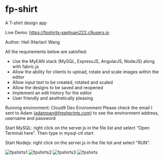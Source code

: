 # fp-shirt
 A T-shirt design app
 
 Live Demo: https://fpshirts-sanhuan222.c9users.io
 
 Author: Heli (Harlan) Wang

 All the requirements below are satisfied:
 - Use the MyEAN stack (MySQL, ExpressJS, AngularJS, NodeJS) along with fabric.js
 - Allow the ability for clients to upload, rotate and scale images within the editor
 - Allow input text to be created, rotated and scaled
 - Allow the designs to be saved and reopened
 - Implement an edit history for the editor
 - User friendly and aesthetically pleasing

 Running environment: Cloud9 Dev Environment
 Please check the email I sent to Adam (adampan@freshprints.com) to see the environment address, username and password
 
Start MySQL:  right click on the server.js in the file list and select "Open Terminal here". Then type in
 mysql-ctl start                                                                             

Start Nodejs:
 right click on the server.js in the file list and select "RUN". 
 
![fpshirts1](https://cloud.githubusercontent.com/assets/12112939/19217794/141b5e90-8db2-11e6-8c6f-4c728e126c05.png)
![fpshirts2](https://cloud.githubusercontent.com/assets/12112939/19217795/141c69b6-8db2-11e6-92df-f479f540d1b4.png)
![fpshirts3](https://cloud.githubusercontent.com/assets/12112939/19217796/141cb808-8db2-11e6-9676-50a01883c7ab.png)
![fpshirts](https://cloud.githubusercontent.com/assets/12112939/19217797/1ff8a696-8db2-11e6-8d19-89aeff23be9d.gif)

